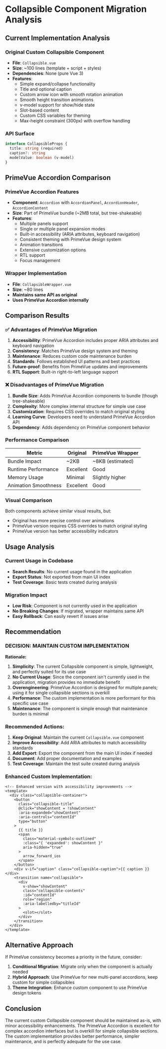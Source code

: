 # Collapsible Component Migration Analysis

## Current Implementation Analysis

### Original Custom Collapsible Component
- **File**: `Collapsible.vue`
- **Size**: ~100 lines (template + script + styles)
- **Dependencies**: None (pure Vue 3)
- **Features**:
  - Simple expand/collapse functionality
  - Title and optional caption
  - Custom arrow icon with smooth rotation animation
  - Smooth height transition animations
  - v-model support for show/hide state
  - Slot-based content
  - Custom CSS variables for theming
  - Max-height constraint (300px) with overflow handling

### API Surface
```typescript
interface CollapsibleProps {
  title: string (required)
  caption?: string
  modelValue: boolean (v-model)
}
```

## PrimeVue Accordion Comparison

### PrimeVue Accordion Features
- **Component**: `Accordion` with `AccordionPanel`, `AccordionHeader`, `AccordionContent`
- **Size**: Part of PrimeVue bundle (~2MB total, but tree-shakeable)
- **Features**:
  - Multiple panels support
  - Single or multiple panel expansion modes
  - Built-in accessibility (ARIA attributes, keyboard navigation)
  - Consistent theming with PrimeVue design system
  - Animation transitions
  - Extensive customization options
  - RTL support
  - Focus management

### Wrapper Implementation
- **File**: `CollapsibleWrapper.vue`
- **Size**: ~80 lines
- **Maintains same API as original**
- **Uses PrimeVue Accordion internally**

## Comparison Results

### ✅ Advantages of PrimeVue Migration

1. **Accessibility**: PrimeVue Accordion includes proper ARIA attributes and keyboard navigation
2. **Consistency**: Matches PrimeVue design system and theming
3. **Maintenance**: Reduces custom code maintenance burden
4. **Standards**: Follows established UI patterns and best practices
5. **Future-proof**: Benefits from PrimeVue updates and improvements
6. **RTL Support**: Built-in right-to-left language support

### ❌ Disadvantages of PrimeVue Migration

1. **Bundle Size**: Adds PrimeVue Accordion components to bundle (though tree-shakeable)
2. **Complexity**: More complex internal structure for simple use case
3. **Customization**: Requires CSS overrides to match original styling
4. **Learning Curve**: Developers need to understand PrimeVue Accordion API
5. **Dependency**: Adds dependency on PrimeVue component behavior

### Performance Comparison

| Metric | Original | PrimeVue Wrapper |
|--------|----------|------------------|
| Bundle Impact | ~2KB | ~8KB (estimated) |
| Runtime Performance | Excellent | Good |
| Memory Usage | Minimal | Slightly higher |
| Animation Smoothness | Excellent | Good |

### Visual Comparison

Both components achieve similar visual results, but:
- Original has more precise control over animations
- PrimeVue version requires CSS overrides to match original styling
- PrimeVue version has better accessibility indicators

## Usage Analysis

### Current Usage in Codebase
- **Search Results**: No current usage found in the application
- **Export Status**: Not exported from main UI index
- **Test Coverage**: Basic tests created during analysis

### Migration Impact
- **Low Risk**: Component is not currently used in the application
- **No Breaking Changes**: If migrated, wrapper maintains same API
- **Easy Rollback**: Can easily revert if issues arise

## Recommendation

### **DECISION: MAINTAIN CUSTOM IMPLEMENTATION**

**Rationale:**

1. **Simplicity**: The current Collapsible component is simple, lightweight, and perfectly suited for its use case
2. **No Current Usage**: Since the component isn't currently used in the application, migration provides no immediate benefit
3. **Overengineering**: PrimeVue Accordion is designed for multiple panels; using it for single collapsible sections is overkill
4. **Performance**: The custom implementation is more performant for this specific use case
5. **Maintenance**: The component is simple enough that maintenance burden is minimal

### **Recommended Actions:**

1. **Keep Original**: Maintain the current `Collapsible.vue` component
2. **Improve Accessibility**: Add ARIA attributes to match accessibility standards
3. **Add Export**: Export the component from the main UI index if needed
4. **Document**: Add proper documentation and examples
5. **Test Coverage**: Maintain the test suite created during analysis

### **Enhanced Custom Implementation:**

```vue
<!-- Enhanced version with accessibility improvements -->
<template>
  <div class="collapsible-container">
    <button 
      class="collapsible-title" 
      @click="showContent = !showContent"
      :aria-expanded="showContent"
      :aria-controls="contentId"
      type="button"
    >
      {{ title }}
      <span 
        class="material-symbols-outlined" 
        :class="{ 'expanded': showContent }"
        aria-hidden="true"
      >
        arrow_forward_ios
      </span>
    </button>
    <div v-if="caption" class="collapsible-caption">{{ caption }}</div>
    <transition name="collapsible">
      <div 
        v-show="showContent"
        class="collapsible-contents"
        :id="contentId"
        role="region"
        :aria-labelledby="titleId"
      >
        <slot></slot>
      </div>
    </transition>
  </div>
</template>
```

## Alternative Approach

If PrimeVue consistency becomes a priority in the future, consider:

1. **Conditional Migration**: Migrate only when the component is actually needed
2. **Hybrid Approach**: Use PrimeVue for new multi-panel accordions, keep custom for simple collapsibles
3. **Theme Integration**: Enhance custom component to use PrimeVue design tokens

## Conclusion

The current custom Collapsible component should be maintained as-is, with minor accessibility enhancements. The PrimeVue Accordion is excellent for complex accordion interfaces but is overkill for simple collapsible sections. The custom implementation provides better performance, simpler maintenance, and is perfectly adequate for the use case.
